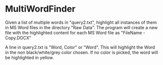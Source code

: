 # MultiWordFinder
Given a list of multiple words in "query2.txt", highlight all instances of them in MS Word files in the directory "Raw Data". The program will create a new file with the highlighted content for each MS Word file as "FileName - Copy.DOCX"

A line in query2.txt is "Word, Color" or "Word". This will highlight the Word in the non black/white/grey color chosen. If no color is picked, the word will be highlighted in yellow.
